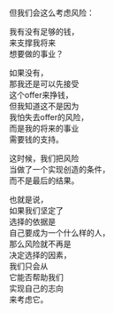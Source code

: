 ###
但我们会这么考虑风险：  
 
我有没有足够的钱，  
来支撑我将来  
想要做的事业？  

如果没有，  
那我还是可以先接受  
这个offer来挣钱，  
但我知道这不是因为  
我怕失去offer的风险，  
而是我的将来的事业  
需要钱的支持。  

这时候，我们把风险  
当做了一个实现创造的条件，  
而不是最后的结果。  

也就是说，  
如果我们坚定了  
选择的依据是  
自己要成为一个什么样的人，  
那么风险就不再是  
决定选择的因素，  
我们只会从  
它能否帮助我们  
实现自己的志向  
来考虑它。  



